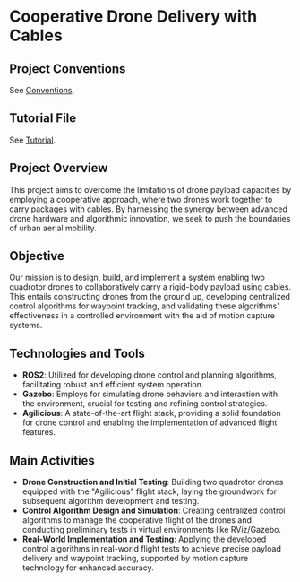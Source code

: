 
# Cooperative Drone Delivery with Cables

## Project Conventions

See [Conventions](CONVENTIONS.md).

## Tutorial File

See [Tutorial](TUTORIAL.md).

## Project Overview

This project aims to overcome the limitations of drone payload capacities by employing a cooperative approach, where two drones work together to carry packages with cables. By harnessing the synergy between advanced drone hardware and algorithmic innovation, we seek to push the boundaries of urban aerial mobility.

## Objective

Our mission is to design, build, and implement a system enabling two quadrotor drones to collaboratively carry a rigid-body payload using cables. This entails constructing drones from the ground up, developing centralized control algorithms for waypoint tracking, and validating these algorithms' effectiveness in a controlled environment with the aid of motion capture systems.

## Technologies and Tools

- **ROS2**: Utilized for developing drone control and planning algorithms, facilitating robust and efficient system operation.
- **Gazebo**: Employs for simulating drone behaviors and interaction with the environment, crucial for testing and refining control strategies.
- **Agilicious**: A state-of-the-art flight stack, providing a solid foundation for drone control and enabling the implementation of advanced flight features.

## Main Activities

- **Drone Construction and Initial Testing**: Building two quadrotor drones equipped with the "Agilicious" flight stack, laying the groundwork for subsequent algorithm development and testing.
- **Control Algorithm Design and Simulation**: Creating centralized control algorithms to manage the cooperative flight of the drones and conducting preliminary tests in virtual environments like RViz/Gazebo.
- **Real-World Implementation and Testing**: Applying the developed control algorithms in real-world flight tests to achieve precise payload delivery and waypoint tracking, supported by motion capture technology for enhanced accuracy.




